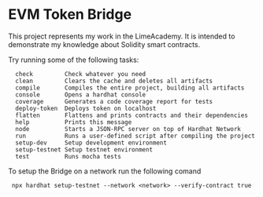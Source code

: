 # EVM Token Bridge

This project represents my work in the LimeAcademy. It is intended to demonstrate my knowledge about Solidity smart contracts.

Try running some of the following tasks:

```shell:
  check         Check whatever you need
  clean         Clears the cache and deletes all artifacts
  compile       Compiles the entire project, building all artifacts
  console       Opens a hardhat console
  coverage      Generates a code coverage report for tests
  deploy-token  Deploys token on localhost
  flatten       Flattens and prints contracts and their dependencies
  help          Prints this message
  node          Starts a JSON-RPC server on top of Hardhat Network
  run           Runs a user-defined script after compiling the project
  setup-dev     Setup development environment
  setup-testnet Setup testnet environment
  test          Runs mocha tests
```

To setup the Bridge on a network run the following comand

```
 npx hardhat setup-testnet --network <network> --verify-contract true
```
